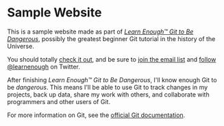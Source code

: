 # Sample Website

This is a sample website made as part of [*Learn Enough™ Git to Be Dangerous*](http://learnenough.com/git-tutorial), possibly the greatest beginner Git tutorial in the history of the Universe.

You should totally [check it out](http://learnenough.com/git-tutorial), and be sure to [join the email list](http://learnenough.com/#email_list) and [follow @learnenough](http://twitter.com/learnenough) on Twitter.

After finishing *Learn Enough™ Git to Be Dangerous*, I'll know enough Git to be *dangerous*. This means I'll be able to use Git to track changes in my projects, back up data, share my work with others, and collaborate with programmers and other users of Git.

For more information on Git, see the
[official Git documentation](https://git-scm.com/).
